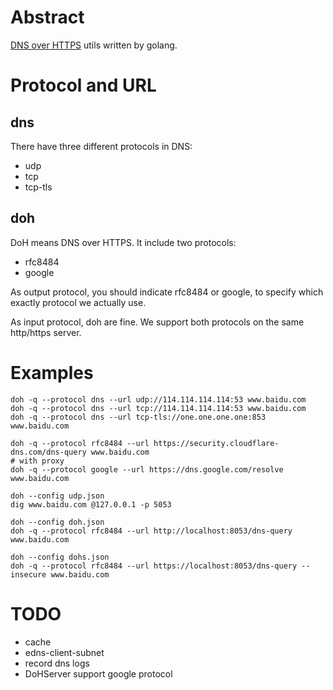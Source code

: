 # Abstract

[DNS over HTTPS](https://en.wikipedia.org/wiki/DNS_over_HTTPS) utils written by golang.

# Protocol and URL

## dns

There have three different protocols in DNS:

* udp
* tcp
* tcp-tls

## doh

DoH means DNS over HTTPS. It include two protocols:

* rfc8484
* google

As output protocol, you should indicate rfc8484 or google, to specify which exactly protocol we actually use.

As input protocol, doh are fine. We support both protocols on the same http/https server.

# Examples

	doh -q --protocol dns --url udp://114.114.114.114:53 www.baidu.com
	doh -q --protocol dns --url tcp://114.114.114.114:53 www.baidu.com
	doh -q --protocol dns --url tcp-tls://one.one.one.one:853 www.baidu.com

	doh -q --protocol rfc8484 --url https://security.cloudflare-dns.com/dns-query www.baidu.com
	# with proxy
	doh -q --protocol google --url https://dns.google.com/resolve www.baidu.com

	doh --config udp.json
	dig www.baidu.com @127.0.0.1 -p 5053

	doh --config doh.json
	doh -q --protocol rfc8484 --url http://localhost:8053/dns-query www.baidu.com

	doh --config dohs.json
	doh -q --protocol rfc8484 --url https://localhost:8053/dns-query --insecure www.baidu.com

# TODO

* cache
* edns-client-subnet
* record dns logs
* DoHServer support google protocol
